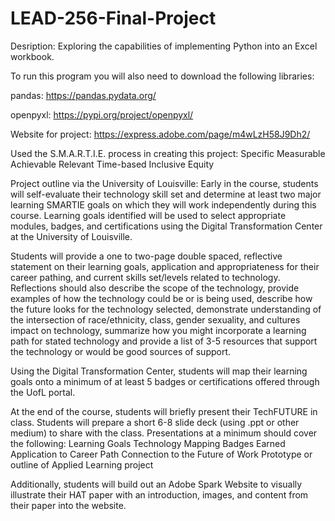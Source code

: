 # LEAD-256-Final-Project
Desription: Exploring the capabilities of implementing Python into an Excel workbook.

To run this program you will also need to download the following libraries:

pandas: https://pandas.pydata.org/

openpyxl: https://pypi.org/project/openpyxl/

Website for project: https://express.adobe.com/page/m4wLzH58J9Dh2/ 

Used the S.M.A.R.T.I.E. process in creating this project:
Specific
Measurable
Achievable
Relevant
Time-based
Inclusive
Equity

Project outline via the University of Louisville:
Early in the course, students will self-evaluate their technology skill set and determine at least 
two major learning SMARTIE goals on which they will work independently during this course. Learning 
goals identified will be used to select appropriate modules, badges, and certifications using the 
Digital Transformation Center at the University of Louisville.
 
Students will provide a one to two-page double spaced, reflective statement on their learning goals, 
application and appropriateness for their career pathing, and current skills set/levels related to 
technology. Reflections should also describe the scope of the technology, provide examples of how 
the technology could be or is being used, describe how the future looks for the technology selected, 
demonstrate understanding of the intersection of race/ethnicity, class, gender sexuality, and cultures 
impact on technology,  summarize how you might incorporate a learning path for stated technology and 
provide a list of 3-5 resources that support the technology or would be good sources of support.
 
Using the Digital Transformation Center, students will map their learning goals onto a minimum of at 
least 5 badges or certifications offered through the UofL portal.
 
At the end of the course, students will briefly present their TechFUTURE in class. Students will prepare 
a short 6-8 slide deck (using .ppt or other medium) to share with the class. Presentations at a minimum 
should cover the following:
Learning Goals
Technology Mapping
Badges Earned
Application to Career Path
Connection to the Future of Work
Prototype or outline of Applied Learning project

Additionally, students will build out an Adobe Spark Website to visually illustrate their HAT paper 
with an introduction, images, and content from their paper into the website.
